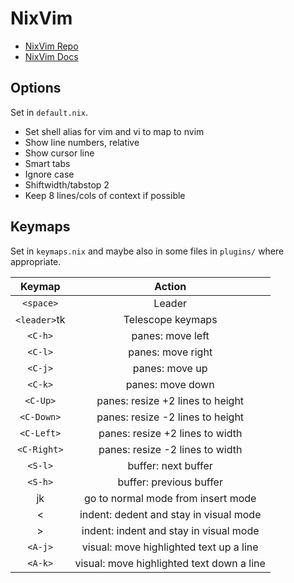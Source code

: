 # NixVim

* [NixVim Repo](https://github.com/nix-community/nixvim)
* [NixVim Docs](https://nix-community.github.io/nixvim/)

## Options

Set in `default.nix`.

* Set shell alias for vim and vi to map to nvim
* Show line numbers, relative
* Show cursor line
* Smart tabs
* Ignore case
* Shiftwidth/tabstop 2
* Keep 8 lines/cols of context if possible

## Keymaps

Set in `keymaps.nix` and maybe also in some files in `plugins/` where appropriate.

| Keymap  | Action |
| :----:  | :----: |
| `<space>` | Leader |
| `<leader>`tk | Telescope keymaps |
| `<C-h>` | panes: move left |
| `<C-l>` | panes: move right |
| `<C-j>` | panes: move up |
| `<C-k>` | panes: move down |
| `<C-Up>` | panes: resize +2 lines to height|
| `<C-Down>` | panes: resize -2 lines to height |
| `<C-Left>` | panes: resize +2 lines to width |
| `<C-Right>` | panes: resize -2 lines to width |
| `<S-l>` | buffer: next buffer |
| `<S-h>` | buffer: previous buffer |
| jk | go to normal mode from insert mode | 
| < | indent: dedent and stay in visual mode |
| > | indent: indent and stay in visual mode |
| `<A-j>` | visual: move highlighted text up a line |
| `<A-k>` | visual: move highlighted text down a line |
